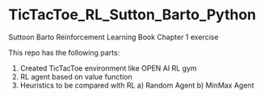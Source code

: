 # TicTacToe_RL_Sutton_Barto_Python

Suttoon Barto Reinforcement Learning Book Chapter 1 exercise

This repo has the following parts:
1) Created TicTacToe environment like OPEN AI RL gym
2) RL agent based on value function
3) Heuristics to be compared with RL
  a) Random Agent
  b) MinMax Agent



